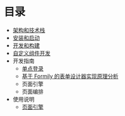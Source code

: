 # 目录

- [架构和技术栈](01-architecture.md)
- [安装和启动](02-bootstrap.md)
- [开发和构建](03-build_instructions.md)
- [自定义组件开发](04-user-defined-components-development.md)
- 开发指南
  - [单点登录](development-guide/01-sso-login.md)
  - [基于 Formily 的表单设计器实现原理分析](development-guide/02-design-of-form-engin.md)
  - 页面引擎
  - 页面编排
- 使用说明
  - [页面引擎](user-guide/01-artery-engine.md)
